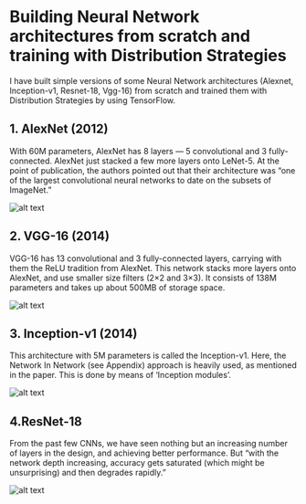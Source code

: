 # Building Neural Network architectures from scratch and training with Distribution Strategies
I have built simple versions of some Neural Network architectures (Alexnet, Inception-v1, Resnet-18, Vgg-16) from scratch and trained them with Distribution Strategies by using TensorFlow.

## 1. AlexNet (2012)

With 60M parameters, AlexNet has 8 layers — 5 convolutional and 3 fully-connected. AlexNet just stacked a few more layers onto LeNet-5. At the point of publication, the authors pointed out that their architecture was “one of the largest convolutional neural networks to date on the subsets of ImageNet.”

![alt text](https://miro.medium.com/max/2000/1*2DT1bjmvC-U-lrL7tpj6wg.png)


## 2. VGG-16 (2014)

VGG-16 has 13 convolutional and 3 fully-connected layers, carrying with them the ReLU tradition from AlexNet. This network stacks more layers onto AlexNet, and use smaller size filters (2×2 and 3×3). It consists of 138M parameters and takes up about 500MB of storage space.

![alt text](https://miro.medium.com/max/2000/1*_vGloND6yyxFeFH5UyCDVg.png)


## 3. Inception-v1 (2014)


This architecture with 5M parameters is called the Inception-v1. Here, the Network In Network (see Appendix) approach is heavily used, as mentioned in the paper. This is done by means of ‘Inception modules’.

![alt text](https://miro.medium.com/max/4800/1*KnTe9YGNopUMiRjlEr3b8w.png)

## 4.ResNet-18


From the past few CNNs, we have seen nothing but an increasing number of layers in the design, and achieving better performance. But “with the network depth increasing, accuracy gets saturated (which might be unsurprising) and then degrades rapidly.”

![alt text](https://www.researchgate.net/profile/Muhammad-Hasan-27/publication/323063171/figure/fig1/AS:603178554904576@1520820382219/Proposed-Modified-ResNet-18-architecture-for-Bangla-HCR-In-the-diagram-conv-stands-for.png)




